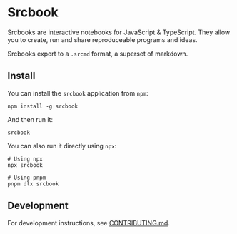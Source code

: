 # Srcbook

Srcbooks are interactive notebooks for JavaScript & TypeScript. They allow you to create, run and share reproduceable programs and ideas.

Srcbooks export to a `.srcmd` format, a superset of markdown.

## Install

You can install the `srcbook` application from `npm`:

```
npm install -g srcbook
```

And then run it:

```
srcbook
```

You can also run it directly using `npx`:

```
# Using npx
npx srcbook

# Using pnpm
pnpm dlx srcbook
```

## Development

For development instructions, see [CONTRIBUTING.md](./CONTRIBUTING.md).
